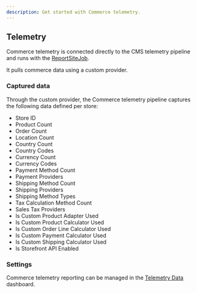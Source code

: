 ```yaml
---
description: Get started with Commerce telemetry.
---
```


## Telemetry

Commerce telemetry is connected directly to the CMS telemetry pipeline and runs with the [ReportSiteJob](https://github.com/umbraco/Umbraco-CMS/blob/v14/dev/src/Umbraco.Infrastructure/BackgroundJobs/Jobs/ReportSiteJob.cs).

It pulls commerce data using a custom provider.

### Captured data

Through the custom provider, the Commerce telemetry pipeline captures the following data defined per store:
* Store ID
* Product Count
* Order Count
* Location Count
* Country Count
* Country Codes
* Currency Count
* Currency Codes
* Payment Method Count
* Payment Providers
* Shipping Method Count
* Shipping Providers
* Shipping Method Types
* Tax Calculation Method Count
* Sales Tax Providers
* Is Custom Product Adapter Used
* Is Custom Product Calculator Used
* Is Custom Order Line Calculator Used
* Is Custom Payment Calculator Used
* Is Custom Shipping Calculator Used
* Is Storefront API Enabled

### Settings

Commerce telemetry reporting can be managed in the [Telemetry Data](https://docs.umbraco.com/umbraco-cms/fundamentals/backoffice/settings-dashboards#telemetry-data) dashboard.

